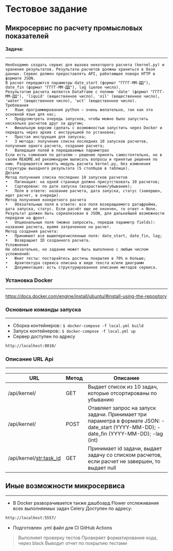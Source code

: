 # Тестовое задание
##  Микросервис по расчету промысловых показателей
#### Задача:
___
    Необходимо создать сервис для вызова некоторого расчета (kernel.py) и хранения результатов. Результаты расчетов должны храниться в базе данных. Сервис должен предоставлять API, работающее поверх HTTP в формате JSON. 
    В расчет передаются параметры date_start (формат "ГГГГ-ММ-ДД"), date_fin (формат "ГГГГ-ММ-ДД"), lag (целое число).
    Результатом расчета является DataFrame с полями 'date' (формат "ГГГГ-ММ-ДД"), 'liquid' (вещественное число), 'oil' (вещественное число), 'water' (вещественное число), 'wct' (вещественное число).
    Требования
    •	Язык программирования python — очень желательно, так как это основной язык для нас;
    •	Предусмотреть очередь запусков, чтобы можно было запустить несколько расчетов друг за другом;
    •	Финальную версию сделать с возможностью запустить через Docker и передать через архив с инструкцией по установке;
    •	Простая инструкция для запуска;
    •	3 метода: получение списка последних 10 запусков расчетов, получение одного расчета, создание расчета;
    •	Валидация полей в передаваемых параметрах
    Если есть сомнения по деталям — решение принять самостоятельно, но в своём README.md рекомендуем выписать вопросы и принятые решения по ним. Разрешается менять модуль расчета kernel.py, без изменения структуры выходного результата (5 столбцов в таблице).
    Детали
    Метод получения списка последних 10 запусков расчетов
    •	Пагинация: на одной странице должно присутствовать 10 расчетов;
    •	Сортировки: по дате запуска (возрастание/убывание);
    •	Поля в ответе: название расчета, дата запуска, статус (завершен, идет расчет, в очереди).
    Метод получения конкретного расчета
    •	Обязательные поля в ответе: все поля возвращаемого датафрейма, дата запуска, статус. Если расчёт еще не окончен, то ответ = None. Результат должен быть сериализован в JSON, для дальнейшей возможности передачи на фронт.
    •	Опциональные поля (можно запросить, передав параметр fields): название расчета, время затраченное на расчет.
    Метод создания расчета:
    •	Принимает все вышеперечисленные поля: date_start, date_fin, lag;
    •	Возвращает ID созданного расчета.
    Усложнения
    Не обязательно, но задание может быть выполнено с любым числом усложнений:
    •	Юнит тесты: постарайтесь достичь покрытия в 70% и больше;
    •	Архитектура сервиса описана в виде текста и/или диаграмм
    •	Документация: есть структурированное описание методов сервиса.
### Установка Docker
___
https://docs.docker.com/engine/install/ubuntu/#install-using-the-repository

### Основные команды запуска
___
* Сборка контейнеров::
    `$ docker-compose -f local.yml build`
* Запуск контейнеров::
    `$ docker-compose -f local.yml up`
* Сервер доступен по адресу
```sh
http://localhost:8010/
```

### Описание URL Api
___
| URL | Метод | Описание |
| ------ | ------ | ------ |
| /api/kernel/ | GET | Выдает список из 10 задач, которые отсортированы по убыванию|
| /api/kernel/ | POST | Отавляет запрос на запуск задачи. Принимает три параметра в формате JSON: - date_start (YYYY-MM-DD); - date_fin (YYYY-MM-DD); -lag (int)|
| /api/kernel/<str:task_id> | GET | Принимает id задачи, выдает задачу со списком расчетов, если расчет не завершен, то выдает null|

## Иные возможности микросервиса
___
* В Docker разворачивается также дашбоард Flower отслеживания всех выполняемых задач Celery
Доступен по адресу:
```sh
http://localhost:5557/
```
* Подготовлен .yml файл для CI GitHub Actions
> Выполняет проверку тестов
> Проверяет форматирование кода, через black
> Выводит отчет по покрытию тестами
